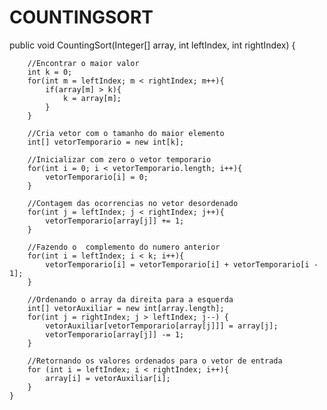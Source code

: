 # COUNTINGSORT

public void CountingSort(Integer[] array, int leftIndex, int rightIndex) {
		
		//Encontrar o maior valor 
		int k = 0;
		for(int m = leftIndex; m < rightIndex; m++){
			if(array[m] > k){
				k = array[m];
			}
		}
		
		//Cria vetor com o tamanho do maior elemento
		int[] vetorTemporario = new int[k];
		
		//Inicializar com zero o vetor temporario
		for(int i = 0; i < vetorTemporario.length; i++){
			vetorTemporario[i] = 0;
		}
		
		//Contagem das ocorrencias no vetor desordenado
		for(int j = leftIndex; j < rightIndex; j++){
			vetorTemporario[array[j]] += 1;
		}
		
		//Fazendo o  complemento do numero anterior 
		for(int i = leftIndex; i < k; i++){
			vetorTemporario[i] = vetorTemporario[i] + vetorTemporario[i - 1];
		}
		
		//Ordenando o array da direita para a esquerda
		int[] vetorAuxiliar = new int[array.length];
		for(int j = rightIndex; j > leftIndex; j--) {
			vetorAuxiliar[vetorTemporario[array[j]]] = array[j];
			vetorTemporario[array[j]] -= 1; 
		}
		
		//Retornando os valores ordenados para o vetor de entrada
		for (int i = leftIndex; i < rightIndex; i++){
			array[i] = vetorAuxiliar[i];
		}
	}
